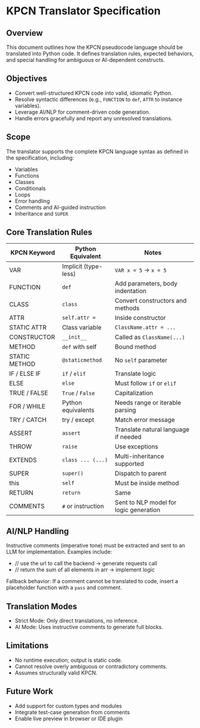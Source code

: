 # KPCN Translator Specification

## Overview

This document outlines how the KPCN pseudocode language should be translated into Python code. It defines translation rules, expected behaviors, and special handling for ambiguous or AI-dependent constructs.

## Objectives

- Convert well-structured KPCN code into valid, idiomatic Python.
- Resolve syntactic differences (e.g., `FUNCTION` to `def`, `ATTR` to instance variables).
- Leverage AI/NLP for comment-driven code generation.
- Handle errors gracefully and report any unresolved translations.

## Scope

The translator supports the complete KPCN language syntax as defined in the specification, including:
- Variables
- Functions
- Classes
- Conditionals
- Loops
- Error handling
- Comments and AI-guided instruction
- Inheritance and `SUPER`

## Core Translation Rules

| KPCN Keyword     | Python Equivalent     | Notes |
|------------------|-----------------------|-------|
| VAR              | Implicit (type-less)  | `VAR x = 5` → `x = 5` |
| FUNCTION         | `def`                 | Add parameters, body indentation |
| CLASS            | `class`               | Convert constructors and methods |
| ATTR             | `self.attr =`         | Inside constructor |
| STATIC ATTR      | Class variable        | `ClassName.attr = ...` |
| CONSTRUCTOR      | `__init__`            | Called as `ClassName(...)` |
| METHOD           | `def` with self       | Bound method |
| STATIC METHOD    | `@staticmethod`       | No `self` parameter |
| IF / ELSE IF     | `if` / `elif`         | Translate logic |
| ELSE             | `else`                | Must follow `if` or `elif` |
| TRUE / FALSE     | `True` / `False`      | Capitalization |
| FOR / WHILE      | Python equivalents    | Needs range or iterable parsing |
| TRY / CATCH      | try / except          | Match error message |
| ASSERT           | `assert`              | Translate natural language if needed |
| THROW            | `raise`               | Use exceptions |
| EXTENDS          | `class ... (...)`     | Multi-inheritance supported |
| SUPER            | `super()`             | Dispatch to parent |
| this             | `self`                | Must be inside method |
| RETURN           | `return`              | Same |
| COMMENTS         | `#` or instruction    | Sent to NLP model for logic generation |

## AI/NLP Handling

Instructive comments (imperative tone) must be extracted and sent to an LLM for implementation. Examples include:
- // use the url to call the backend → generate requests call
- // return the sum of all elements in arr → implement logic

Fallback behavior: If a comment cannot be translated to code, insert a placeholder function with a `pass` and comment.

## Translation Modes

- Strict Mode: Only direct translations, no inference.
- AI Mode: Uses instructive comments to generate full blocks.

## Limitations

- No runtime execution; output is static code.
- Cannot resolve overly ambiguous or contradictory comments.
- Assumes structurally valid KPCN.

## Future Work

- Add support for custom types and modules
- Integrate test-case generation from comments
- Enable live preview in browser or IDE plugin
